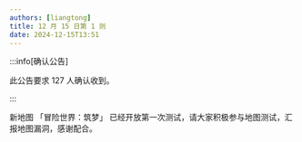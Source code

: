 ```yaml
---
authors: [liangtong]
title: 12 月 15 日第 1 则
date: 2024-12-15T13:51
---
```


:::info[确认公告]

此公告要求 127 人确认收到。

:::

新地图 「冒险世界：筑梦」 已经开放第一次测试，请大家积极参与地图测试，汇报地图漏洞，感谢配合。
